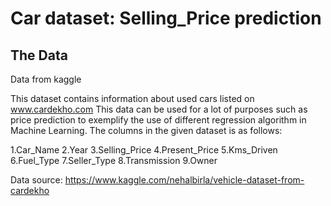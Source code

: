 # Car dataset: Selling_Price prediction

## The Data

Data from kaggle

This dataset contains information about used cars listed on www.cardekho.com
This data can be used for a lot of purposes such as price prediction to exemplify the use of different regression algorithm in Machine Learning.
The columns in the given dataset is as follows:

1.Car_Name
2.Year
3.Selling_Price
4.Present_Price
5.Kms_Driven
6.Fuel_Type
7.Seller_Type
8.Transmission
9.Owner

Data source: https://www.kaggle.com/nehalbirla/vehicle-dataset-from-cardekho
